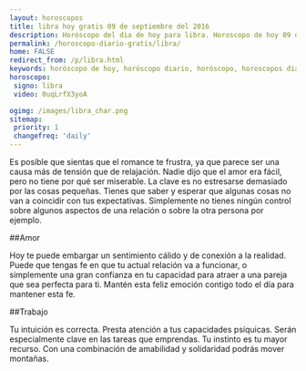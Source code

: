 ```yaml
---
layout: horoscopos
title: libra hoy gratis 09 de septiembre del 2016 
description: Horóscopo del dia de hoy para libra. Horoscopo de hoy 09 de septiembre del 2016. Las predicciones de amor, trabajo, vida personal gratis.
permalink: /horoscopo-diario-gratis/libra/
home: FALSE
redirect_from: /p/libra.html
keywords: horóscopo de hoy, horóscopo diario, horóscopo, horoscopos diarios gratis del dia de hoy, horóscopo diario gratis,horóscopo 2016, horóscopo esperanza gracia, horoscopo libra hoy, horoscop, horóscopos gratis, horoscopo libra, horoscopo libra 2016, Tarot, Astrologia, Zodíaco, libra, horoscopo gratis
horoscopo:
 signo: libra
 video: 0uqLrfX3yoA

ogimg: /images/libra_char.png
sitemap:
 priority: 1
 changefreq: 'daily'
---
```



Es posible que sientas que el romance te frustra, ya que parece ser una causa más de tensión que de relajación. Nadie dijo que el amor era fácil, pero no tiene por qué ser miserable. La clave es no estresarse demasiado por las cosas pequeñas. Tienes que saber y esperar que algunas cosas no van a coincidir con tus expectativas. Simplemente no tienes ningún control sobre algunos aspectos de una relación o sobre la otra persona por ejemplo.

##Amor

Hoy te puede embargar un sentimiento cálido y de conexión a la realidad. Puede que tengas fe en que tu actual relación va a funcionar, o simplemente una gran confianza en tu capacidad para atraer a una pareja que sea perfecta para ti. Mantén esta feliz emoción contigo todo el día para mantener esta fe.

##Trabajo

Tu intuición es correcta. Presta atención a tus capacidades psíquicas. Serán especialmente clave en las tareas que emprendas. Tu instinto es tu mayor recurso. Con una combinación de amabilidad y solidaridad podrás mover montañas.